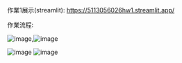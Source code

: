 作業1展示(streamlit): https://5113056026hw1.streamlit.app/


作業流程:

![image](https://github.com/user-attachments/assets/890572cd-7907-48d5-b1e1-a5782db3ba66),![image](https://github.com/user-attachments/assets/cb02ab98-a631-469c-9fee-f16c81c00cfb)

![image](https://github.com/user-attachments/assets/8b5db1c4-161a-4900-ae4b-dbc540d65544)
![image](https://github.com/user-attachments/assets/4f565baf-005d-4601-92e0-43e8b0b14ddf)

